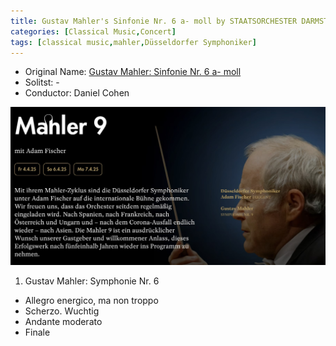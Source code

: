 ```yaml
---
title: Gustav Mahler's Sinfonie Nr. 6 a- moll by STAATSORCHESTER DARMSTADT
categories: [Classical Music,Concert]
tags: [classical music,mahler,Düsseldorfer Symphoniker]
---
```


- Original Name: [Gustav Mahler: Sinfonie Nr. 6 a- moll](https://www.concerti.de/termine/mahler-sinfonie-nr-6-a-moll-staatstheater-darmstadt-423673/)
- Solitst: -
- Conductor: Daniel Cohen

![Gustav Mahler: Sinfonie Nr. 6 a- moll](mahler9.jpg)

1. Gustav Mahler: Symphonie Nr. 6
 - Allegro energico, ma non troppo
 - Scherzo. Wuchtig
 - Andante moderato
 - Finale
